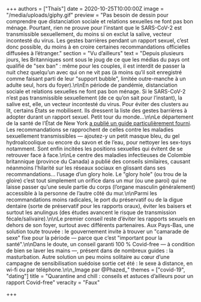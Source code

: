 +++
authors = ["Thaïs"]
date = 2020-10-25T10:00:00Z
image = "/media/uploads/giphy.gif"
preview = "Pas besoin de dessin pour comprendre que distanciation sociale et relations sexuelles ne font pas bon ménage. Pourtant, rien ne prouve pour l’instant que le SARS-CoV-2 est transmissible sexuellement, du moins si on exclut la salive, vecteur incontesté du virus. Les gestes barrières pendant un rapport sexuel, c’est donc possible, du moins à en croire certaines recommandations officielles diffusées à l’étranger."
section = "Vu d’ailleurs"
text = "Depuis plusieurs jours, les Britanniques sont sous le joug de ce que les médias du pays ont qualifié de \"sex ban\"&nbsp;: même pour les couples, il est interdit de passer la nuit chez quelqu’un avec qui on ne vit pas (à moins qu’il soit enregistré comme faisant parti de leur \"support bubble\", limitée outre-manche à un adulte seul, hors du foyer).\n\nEn période de pandémie, distanciation sociale et relations sexuelles ne font pas bon ménage. Si le SARS-CoV-2 n’est pas transmissible sexuellement (de ce qu’on sait pour l’instant), la salive est, elle, un vecteur incontesté du virus. Pour éviter des clusters au lit, certains États se mobilisent. Ils dressent la liste des gestes barrières à adopter durant un rapport sexuel. Petit tour du monde...\n\nLe département de la santé de l’État de New York [a publié un guide particulièrement fourni](https://www1.nyc.gov/assets/doh/downloads/pdf/imm/covid-sex-guidance.pdf). Les recommandations se rapprochent de celles contre les maladies sexuellement transmissibles — ajoutez-y un petit masque bleu, du gel hydroalcoolique ou encore du savon et de l’eau, pour nettoyer les sex-toys notamment. Sont enfin incitées les positions sexuelles qui évitent de se retrouver face à face.\n\nLe centre des maladies infectieuses de Colombie britannique (province du Canada) a publié des conseils similaires, causant néanmoins l’hilarité sur les réseaux sociaux en glissant dans ses recommandations… l’usage d’un glory hole. Le \"glory hole\" (ou trou de la gloire) c’est tout simplement un orifice dans un mur (ou une paroi) qui ne laisse passer qu’une seule partie du corps (l’organe masculin généralement) accessible à la personne de l’autre côté du mur.\n\nParmi les recommandations moins radicales, le port du préservatif ou de la digue dentaire (sorte de préservatif pour les rapports oraux), éviter les baisers et surtout les anulingus (des études avancent le risque de transmission fécale/salivaire).\n\nLe premier conseil reste d’éviter les rapports sexuels en dehors de son foyer, surtout avec différents partenaires. Aux Pays-Bas, une solution toute trouvée&nbsp;: le gouvernement invite à trouver un \"camarade de sexe\" fixe pour la période — parce que c’est \"important pour la santé\".\n\nDans le doute, un conseil garanti 100&nbsp;% Covid-free — à condition de bien se laver les mains —, présent dans de nombreux guides&nbsp;: la masturbation. Autre solution un peu moins solitaire au cœur d’une campagne de sensibilisation suédoise sortie cet été&nbsp;: le sexe à distance, en wi-fi ou par téléphone.\n\n_Image par @Phazed_"
themes = ["covid-19", "dating"]
title = "Quarantine and chill&nbsp;: conseils et astuces d’ailleurs pour un rapport Covid-free"
veracity = "Faux"

+++
